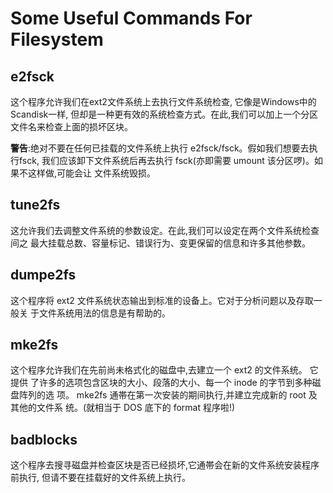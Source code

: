 Some Useful Commands For Filesystem
========================================

e2fsck
----------------------------------------

这个程序允许我们在ext2文件系统上去执行文件系统检查, 它像是Windows中的Scandisk一样,
但却是一种更有效的系统检查方式。在此,我们可以加上一个分区文件名来检查上面的损坏区块。

**警告**:绝对不要在任何已挂载的文件系统上执行 e2fsck/fsck。假如我们想要去执行fsck,
我们应该卸下文件系统后再去执行 fsck(亦即需要 umount 该分区啰)。如果不这样做,可能会让
文件系统毁损。

tune2fs
----------------------------------------

这允许我们去调整文件系统的参数设定。在此,我们可以设定在两个文件系统检查间之
最大挂载总数、容量标记、错误行为、变更保留的信息和许多其他参数。

dumpe2fs
----------------------------------------

这个程序将 ext2 文件系统状态输出到标准的设备上。它对于分析问题以及存取一般关
于文件系统用法的信息是有帮助的。

mke2fs
----------------------------------------

这个程序允许我们在先前尚未格式化的磁盘中,去建立一个 ext2 的文件系统。 它提供
了许多的选项包含区块的大小、段落的大小、每一个 inode 的字节到多种磁盘阵列的选
项。 mke2fs 通帯在第一次安装的期间执行,并建立完成新的 root 及其他的文件系
统。(就相当于 DOS 底下的 format 程序啦!)

badblocks
----------------------------------------

这个程序去搜寻磁盘并检查区块是否已经损坏,它通帯会在新的文件系统安装程序前执行,
但请不要在挂载好的文件系统上执行。
